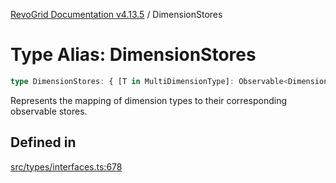 [RevoGrid Documentation v4.13.5](README.md) / DimensionStores

# Type Alias: DimensionStores

```ts
type DimensionStores: { [T in MultiDimensionType]: Observable<DimensionSettingsState> };
```

Represents the mapping of dimension types to their corresponding observable stores.

## Defined in

[src/types/interfaces.ts:678](https://github.com/revolist/revogrid/blob/f32590b4b251a55e7610f26e48cd67947bdd6441/src/types/interfaces.ts#L678)
